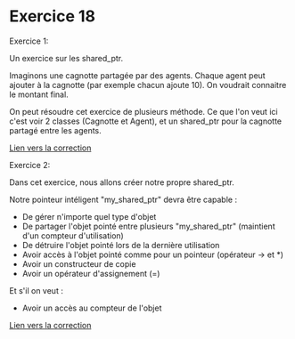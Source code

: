 # Exercice 18

Exercice 1:

Un exercice sur les shared_ptr. 

Imaginons une cagnotte partagée par des agents. Chaque agent peut ajouter à la cagnotte (par exemple chacun ajoute 10). On voudrait connaitre le montant final. 

On peut résoudre cet exercice de plusieurs méthode. Ce que l'on veut ici c'est voir 2 classes (Cagnotte et Agent), et un shared_ptr pour la cagnotte partagé entre les agents.

[Lien vers la correction](https://replit.com/@alavenant/sharedptr#main.cpp)

Exercice 2:

Dans cet exercice, nous allons créer notre propre shared_ptr.

Notre pointeur intéligent "my_shared_ptr" devra être capable :
* De gérer n'importe quel type d'objet
* De partager l'objet pointé entre plusieurs "my_shared_ptr" (maintient d'un compteur d'utilisation)
* De détruire l'objet pointé lors de la dernière utilisation
* Avoir accès à l'objet pointé comme pour un pointeur (opérateur -> et *)
* Avoir un constructeur de copie
* Avoir un opérateur d'assignement (=)

Et s'il on veut :
* Avoir un accès au compteur de l'objet

[Lien vers la correction](https://repl.it/@alavenant/Exercice18#main.cpp)
